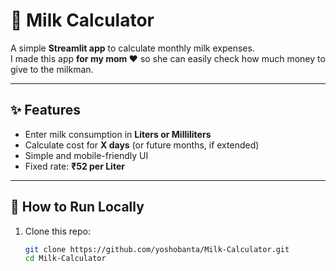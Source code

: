 # 🥛 Milk Calculator

A simple **Streamlit app** to calculate monthly milk expenses.  
I made this app **for my mom ❤️** so she can easily check how much money to give to the milkman.

---

## ✨ Features
- Enter milk consumption in **Liters or Milliliters**  
- Calculate cost for **X days** (or future months, if extended)  
- Simple and mobile-friendly UI  
- Fixed rate: **₹52 per Liter**  

---

## 🚀 How to Run Locally
1. Clone this repo:
   ```bash
   git clone https://github.com/yoshobanta/Milk-Calculator.git
   cd Milk-Calculator
